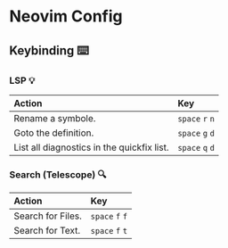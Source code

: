 # Neovim Config

## Keybinding ⌨️

### LSP 💡

| Action                |  Key            | 
|:----------------------|:----------------|
| Rename a symbole.     | `space` `r` `n` |
| Goto the definition.  | `space` `g` `d` |
| List all diagnostics in the quickfix list. | `space` `q` `d` |

### Search (Telescope) 🔍

| Action             |  Key            | 
|:-------------------|:----------------|
| Search for Files.  | `space` `f` `f` |
| Search for Text.   | `space` `f` `t` |


